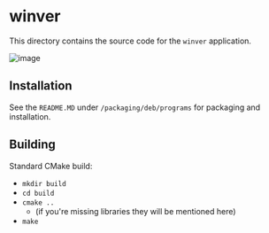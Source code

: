 # winver
This directory contains the source code for the `winver` application.

![image](https://user-images.githubusercontent.com/13258281/141839706-36637718-de93-4d57-87c3-b60dff4914c2.png)

## Installation
See the `README.MD` under `/packaging/deb/programs` for packaging and installation.

## Building
Standard CMake build:
- `mkdir build`
- `cd build`
- `cmake ..`
  - (if you're missing libraries they will be mentioned here)
- `make`
